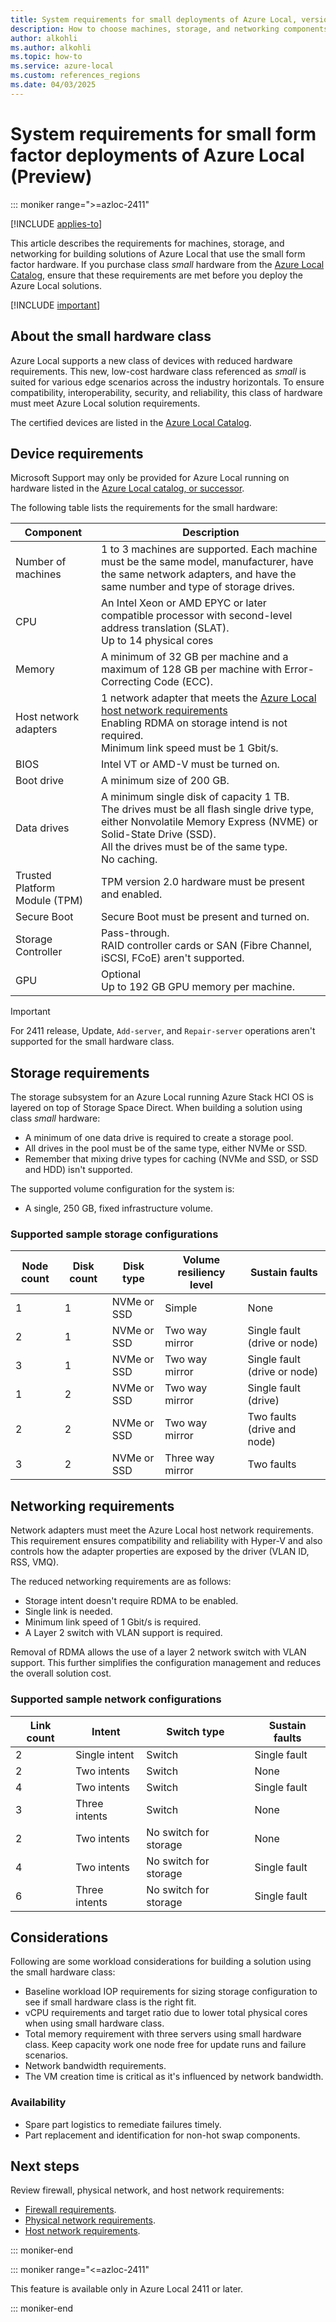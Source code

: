 ```yaml
---
title: System requirements for small deployments of Azure Local, version 23H2 (preview)
description: How to choose machines, storage, and networking components for small deployments of Azure Local, version 23H2 (preview).
author: alkohli
ms.author: alkohli
ms.topic: how-to
ms.service: azure-local
ms.custom: references_regions
ms.date: 04/03/2025
---
```


# System requirements for small form factor deployments of Azure Local (Preview)

::: moniker range=">=azloc-2411"

[!INCLUDE [applies-to](../includes/hci-applies-to-23h2.md)]

This article describes the requirements for machines, storage, and networking for building solutions of Azure Local that use the small form factor hardware. If you purchase class *small* hardware from the [Azure Local Catalog](https://aka.ms/AzureStackHCICatalog), ensure that these requirements are met before you deploy the Azure Local solutions.

[!INCLUDE [important](../includes/hci-preview.md)]

## About the small hardware class

Azure Local supports a new class of devices with reduced hardware requirements. This new, low-cost hardware class referenced as *small* is suited for various edge scenarios across the industry horizontals. To ensure compatibility, interoperability, security, and reliability, this class of hardware must meet Azure Local solution requirements.

The certified devices are listed in the [Azure Local Catalog](https://aka.ms/AzureStackHCICatalog).

## Device requirements

Microsoft Support may only be provided for Azure Local running on hardware listed in the [Azure Local catalog, or successor](https://aka.ms/azurelocalcatalog).

The following table lists the requirements for the small hardware:

| Component | Description |
|-----------|-------|
| Number of machines | 1 to 3 machines are supported. Each machine must be the same model, manufacturer, have the same network adapters, and have the same number and type of storage drives. |
| CPU | An Intel Xeon or AMD EPYC or later compatible processor with second-level address translation (SLAT). <br> Up to 14 physical cores |
| Memory | A minimum of 32 GB per machine and a maximum of 128 GB per machine with Error-Correcting Code (ECC). |
| Host network adapters | 1 network adapter that meets the [Azure Local host network requirements](./host-network-requirements.md)<br> Enabling RDMA on storage intend is not required.<br> Minimum link speed must be 1 Gbit/s. |
| BIOS | Intel VT or AMD-V must be turned on.|
| Boot drive | A minimum size of 200 GB.|
| Data drives | A minimum single disk of capacity 1 TB. <br> The drives must be all flash single drive type, either Nonvolatile Memory Express (NVME) or Solid-State Drive (SSD). <br> All the drives must be of the same type. <br> No caching. |
| Trusted Platform Module (TPM) | TPM version 2.0 hardware must be present and enabled. |
| Secure Boot | Secure Boot must be present and turned on. |
| Storage Controller | Pass-through. <br> RAID controller cards or SAN (Fibre Channel, iSCSI, FCoE) aren't supported. |
| GPU | Optional<br>Up to 192 GB GPU memory per machine. |

>[!IMPORTANT]
> For 2411 release, Update, `Add-server`, and `Repair-server` operations aren't supported for the small hardware class.

## Storage requirements

The storage subsystem for an Azure Local running Azure Stack HCI OS is layered on top of Storage Space Direct. When building a solution using class *small* hardware:

- A minimum of one data drive is required to create a storage pool.
- All drives in the pool must be of the same type, either NVMe or SSD.
- Remember that mixing drive types for caching (NVMe and SSD, or SSD and HDD) isn't supported.

The supported volume configuration for the system is:

- A single, 250 GB, fixed infrastructure volume.

### Supported sample storage configurations

| Node count | Disk count | Disk type | Volume resiliency level | Sustain faults |
|------------|------------|-----------|-------------------------|----------------|
| 1 | 1 | NVMe or SSD | Simple | None |
| 2 | 1 | NVMe or SSD | Two way mirror | Single fault (drive or node) |
| 3 | 1 | NVMe or SSD | Two way mirror | Single fault (drive or node) |
| 1 | 2 | NVMe or SSD | Two way mirror | Single fault (drive) |
| 2 | 2 | NVMe or SSD | Two way mirror | Two faults (drive and node) |
| 3 | 2 | NVMe or SSD | Three way mirror | Two faults |

## Networking requirements

Network adapters must meet the Azure Local host network requirements. This requirement ensures compatibility and reliability with Hyper-V and also controls how the adapter properties are exposed by the driver (VLAN ID, RSS, VMQ).

The reduced networking requirements are as follows:

- Storage intent doesn't require RDMA to be enabled.
- Single link is needed.
- Minimum link speed of 1 Gbit/s is required.
- A Layer 2 switch with VLAN support is required.

Removal of RDMA allows the use of a layer 2 network switch with VLAN support. This further simplifies the configuration management and reduces the overall solution cost.

### Supported sample network configurations

| Link count | Intent | Switch type | Sustain faults |
|------------|--------|-------------|----------------|
| 2 | Single intent | Switch | Single fault |
| 2 | Two intents | Switch | None |
| 4 | Two intents | Switch | Single fault |
| 3 | Three intents | Switch | None |
| 2 | Two intents | No switch for storage | None |
| 4 | Two intents | No switch for storage | Single fault |
| 6 | Three intents | No switch for storage | Single fault |

## Considerations

Following are some workload considerations for building a solution using the small hardware class:

- Baseline workload IOP requirements for sizing storage configuration to see if small hardware class is the right fit.
- vCPU requirements and target ratio due to lower total physical cores when using small hardware class.
- Total memory requirement with three servers using small hardware class. Keep capacity work one node free for update runs and failure scenarios.
- Network bandwidth requirements.
- The VM creation time is critical as it's influenced by network bandwidth.

### Availability

- Spare part logistics to remediate failures timely.
- Part replacement and identification for non-hot swap components.


<!--## Azure requirements

Here are the Azure requirements for your Azure Local instance:

- **Azure subscription**: If you don't already have an Azure account, [create one](https://azure.microsoft.com/). You can use an existing subscription of any type:

   - Free account with Azure credits [for students](https://azure.microsoft.com/free/students/) or [Visual Studio subscribers](https://azure.microsoft.com/pricing/member-offers/credit-for-visual-studio-subscribers/).
   - [Pay-as-you-go](https://azure.microsoft.com/pricing/purchase-options/pay-as-you-go/) subscription with credit card.
   - Subscription obtained through an Enterprise Agreement (EA).
   - Subscription obtained through the Cloud Solution Provider (CSP) program.

- **Azure permissions**: Make sure that you're assigned the required roles and permissions for registration and deployment. For information on how to assign permissions, see [Assign Azure permissions for registration](../deploy/deployment-arc-register-server-permissions.md#assign-required-permissions-for-deployment).

- **Azure regions**: Azure Local is supported for the following regions:

   - East US
   - West Europe
   - Australia East
   - Southeast Asia
   - India Central
   - Canada Central
   - Japan East
   - South Central US


    > [!NOTE]
    > Host-bus adapter (HBA) cards must implement simple pass-through mode for any storage devices used for Storage Spaces Direct.

For more feature-specific requirements for Hyper-V, see [System requirements for Hyper-V on Windows Server](/windows-server/virtualization/hyper-v/system-requirements-for-hyper-v-on-windows).

## Networking requirements

An Azure Local instance requires a reliable high-bandwidth, low-latency network connection between each machine.

Verify that physical switches in your network are configured to allow traffic on any VLANs you use. For more information, see [Physical network requirements for Azure Local](../concepts/physical-network-requirements.md). -->


## Next steps

Review firewall, physical network, and host network requirements:

- [Firewall requirements](./firewall-requirements.md).
- [Physical network requirements](./physical-network-requirements.md).
- [Host network requirements](./host-network-requirements.md).

::: moniker-end

::: moniker range="<=azloc-2411"

This feature is available only in Azure Local 2411 or later.

::: moniker-end